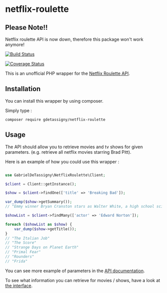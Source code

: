 # netflix-roulette

## Please Note!!

Netflix roulette API is now down, therefore this package won't work anymore!

[![Build Status](https://travis-ci.org/gabriel-detassigny/netflix-roulette.svg?branch=master)](https://travis-ci.org/gabriel-detassigny/netflix-roulette)

[![Coverage Status](https://coveralls.io/repos/github/gabriel-detassigny/netflix-roulette/badge.svg?branch=master)](https://coveralls.io/github/gabriel-detassigny/netflix-roulette?branch=master)


This is an unofficial PHP wrapper for the [Netflix Roulette API](https://netflixroulette.net/api/).

## Installation

You can install this wrapper by using composer.

Simply type :
```
composer require gdetassigny/netflix-roulette
```

## Usage

The API should allow you to retrieve movies and tv shows for given parameters.
(e.g. retrieve all netflix movies starring Brad Pitt).

Here is an example of how you could use this wrapper :
```php

use GabrielDeTassigny\NetflixRoulette\Client;

$client = Client::getInstance();

$show = $client->findOne(['title' => 'Breaking Bad']);

var_dump($show->getSummary());
// "Emmy winner Bryan Cranston stars as Walter White, a high school science teacher who learns..."

$showList = $client->findMany(['actor' => 'Edward Norton']);

foreach ($showList as $show) {
    var_dump($show->getTitle());
}
// "The Italian Job"
// "The Score"
// "Strange Days on Planet Earth"
// "Primal Fear"
// "Rounders"
// "Frida"
```

You can see more example of parameters in the [API documentation](https://netflixroulette.net/api/).

To see what information you can retrieve for movies / shows, have a look at [the interface](https://github.com/gabriel-detassigny/netflix-roulette/blob/master/src/Show/Show.php).
